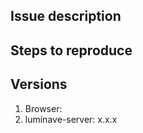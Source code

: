 ## Issue description
<!-- Enter a short description here -->

## Steps to reproduce
<!-- List the steps to reproduce the issue -->

## Versions
1. Browser: <!-- for example Chrome 65 -->
2. luminave-server: x.x.x
